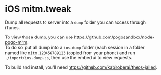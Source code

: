 # iOS mitm.tweak

Dump all requests to server into a `dump` folder you can access through iTunes.  

To view those dump, you can use https://github.com/pogosandbox/node-pogo-mitm.  
To do so, put all dump into a `ios.dump` folder (each session in a folder named like `mitm.123456789123` (copied from your phone) and run `./import/ios.dump.js`, then use the embed ui to view requests.

To build and install, you'll need https://github.com/kabiroberai/theos-jailed.

